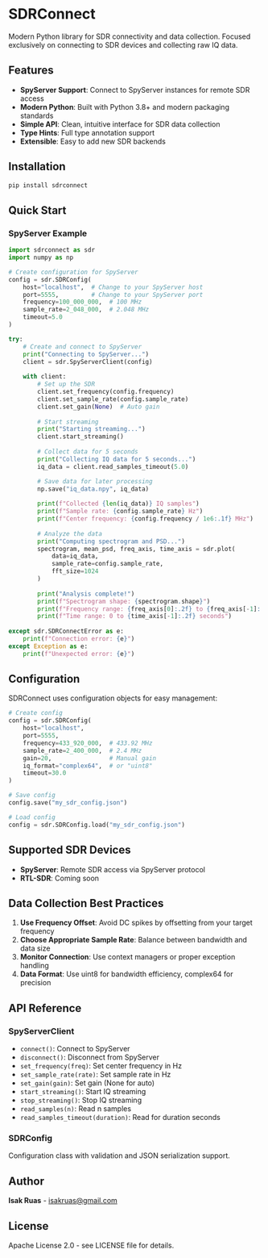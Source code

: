 # SDRConnect

Modern Python library for SDR connectivity and data collection. Focused exclusively on connecting to SDR devices and collecting raw IQ data.

## Features

- **SpyServer Support**: Connect to SpyServer instances for remote SDR access
- **Modern Python**: Built with Python 3.8+ and modern packaging standards
- **Simple API**: Clean, intuitive interface for SDR data collection
- **Type Hints**: Full type annotation support
- **Extensible**: Easy to add new SDR backends

## Installation

```bash
pip install sdrconnect
```

## Quick Start

### SpyServer Example

```python
import sdrconnect as sdr
import numpy as np

# Create configuration for SpyServer
config = sdr.SDRConfig(
    host="localhost",  # Change to your SpyServer host
    port=5555,         # Change to your SpyServer port
    frequency=100_000_000,  # 100 MHz
    sample_rate=2_048_000,  # 2.048 MHz
    timeout=5.0
)

try:
    # Create and connect to SpyServer
    print("Connecting to SpyServer...")
    client = sdr.SpyServerClient(config)
    
    with client:
        # Set up the SDR
        client.set_frequency(config.frequency)
        client.set_sample_rate(config.sample_rate)
        client.set_gain(None)  # Auto gain
        
        # Start streaming
        print("Starting streaming...")
        client.start_streaming()
        
        # Collect data for 5 seconds
        print("Collecting IQ data for 5 seconds...")
        iq_data = client.read_samples_timeout(5.0)

        # Save data for later processing
        np.save("iq_data.npy", iq_data)
        
        print(f"Collected {len(iq_data)} IQ samples")
        print(f"Sample rate: {config.sample_rate} Hz")
        print(f"Center frequency: {config.frequency / 1e6:.1f} MHz")
        
        # Analyze the data
        print("Computing spectrogram and PSD...")
        spectrogram, mean_psd, freq_axis, time_axis = sdr.plot(
            data=iq_data,
            sample_rate=config.sample_rate,
            fft_size=1024
        )
        
        print("Analysis complete!")
        print(f"Spectrogram shape: {spectrogram.shape}")
        print(f"Frequency range: {freq_axis[0]:.2f} to {freq_axis[-1]:.2f} MHz")
        print(f"Time range: 0 to {time_axis[-1]:.2f} seconds")
        
except sdr.SDRConnectError as e:
    print(f"Connection error: {e}")
except Exception as e:
    print(f"Unexpected error: {e}")
```

## Configuration

SDRConnect uses configuration objects for easy management:

```python
# Create config
config = sdr.SDRConfig(
    host="localhost",
    port=5555,
    frequency=433_920_000,  # 433.92 MHz
    sample_rate=2_400_000,  # 2.4 MHz
    gain=20,                # Manual gain
    iq_format="complex64",  # or "uint8"
    timeout=30.0
)

# Save config
config.save("my_sdr_config.json")

# Load config
config = sdr.SDRConfig.load("my_sdr_config.json")
```

## Supported SDR Devices

- **SpyServer**: Remote SDR access via SpyServer protocol
- **RTL-SDR**: Coming soon

## Data Collection Best Practices

1. **Use Frequency Offset**: Avoid DC spikes by offsetting from your target frequency
2. **Choose Appropriate Sample Rate**: Balance between bandwidth and data size
3. **Monitor Connection**: Use context managers or proper exception handling
4. **Data Format**: Use uint8 for bandwidth efficiency, complex64 for precision

## API Reference

### SpyServerClient

- `connect()`: Connect to SpyServer
- `disconnect()`: Disconnect from SpyServer  
- `set_frequency(freq)`: Set center frequency in Hz
- `set_sample_rate(rate)`: Set sample rate in Hz
- `set_gain(gain)`: Set gain (None for auto)
- `start_streaming()`: Start IQ streaming
- `stop_streaming()`: Stop IQ streaming
- `read_samples(n)`: Read n samples
- `read_samples_timeout(duration)`: Read for duration seconds

### SDRConfig

Configuration class with validation and JSON serialization support.

## Author

**Isak Ruas** - isakruas@gmail.com

## License

Apache License 2.0 - see LICENSE file for details.
